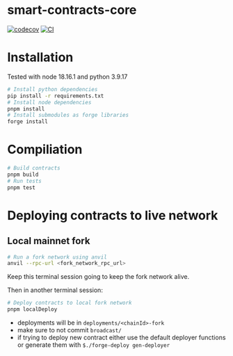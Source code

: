 # smart-contracts-core

[![codecov](https://codecov.io/gh/Storm-Labs-Inc/smart-contracts-core/branch/master/graph/badge.svg?token=TT68C116IT)](https://codecov.io/gh/Storm-Labs-Inc/smart-contracts-core)
[![CI](https://github.com/Storm-Labs-Inc/smart-contracts-core/actions/workflows/ci.yml/badge.svg)](https://github.com/Storm-Labs-Inc/smart-contracts-core/actions/workflows/ci.yml)

# Installation

Tested with node 18.16.1 and python 3.9.17

```sh
# Install python dependencies
pip install -r requirements.txt
# Install node dependencies
pnpm install
# Install submodules as forge libraries
forge install
```

# Compiliation

```sh
# Build contracts
pnpm build
# Run tests
pnpm test
```

# Deploying contracts to live network

## Local mainnet fork

```sh
# Run a fork network using anvil
anvil --rpc-url <fork_network_rpc_url>
```

Keep this terminal session going to keep the fork network alive.

Then in another terminal session:

```sh
# Deploy contracts to local fork network
pnpm localDeploy
```

- deployments will be in `deployments/<chainId>-fork`
- make sure to not commit `broadcast/`
- if trying to deploy new contract either use the default deployer functions or generate them with
  `$./forge-deploy gen-deployer`

